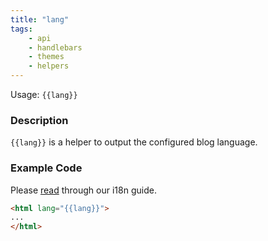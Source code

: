 ```yaml
---
title: "lang"
tags:
    - api
    - handlebars
    - themes
    - helpers
---
```


Usage: `{{lang}}`

### Description

`{{lang}}` is a helper to output the configured blog language.

### Example Code

Please [read](/docs/i18n) through our i18n guide.

```html
<html lang="{{lang}}">
...
</html>
```

